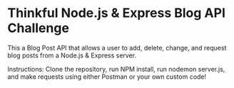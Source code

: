 <h1>Thinkful Node.js & Express Blog API Challenge</h1>

This a Blog Post API that allows a user to add, delete, change, and request blog posts from a Node.js & 
Express server.

Instructions: Clone the repository, run NPM install, run nodemon server.js, and make requests using 
either Postman or your own custom code!
